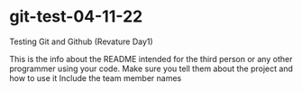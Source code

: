 # git-test-04-11-22
Testing Git and Github (Revature Day1)

This is the info about the README intended for the third person or any other programmer using your code.
Make sure you tell them about the project and how to use it
Include the team member names 
